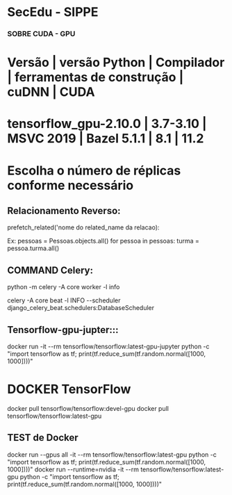 # SecEdu - SIPPE

### SOBRE CUDA - GPU

#      Versão	        | versão Python   |	Compilador  |	ferramentas de construção |	cuDNN |	CUDA
# tensorflow_gpu-2.10.0	| 3.7-3.10        |	MSVC 2019   |	Bazel 5.1.1               |	8.1	  | 11.2

# Escolha o número de réplicas conforme necessário


## Relacionamento Reverso:
prefetch_related('nome do related_name da relacao):

Ex: pessoas = Pessoas.objects.all()
for pessoa in pessoas:
    turma = pessoa.turma.all()


## COMMAND Celery:
python -m celery -A core worker -l info

celery -A core beat -l INFO --scheduler django_celery_beat.schedulers:DatabaseScheduler

## Tensorflow-gpu-jupter:::
docker run -it --rm tensorflow/tensorflow:latest-gpu-jupyter python -c "import tensorflow as tf; print(tf.reduce_sum(tf.random.normal([1000, 1000])))"

  


# DOCKER TensorFlow

docker pull tensorflow/tensorflow:devel-gpu
docker pull tensorflow/tensorflow:latest-gpu

## TEST de Docker

docker run --gpus all -it --rm tensorflow/tensorflow:latest-gpu python -c "import tensorflow as tf; print(tf.reduce_sum(tf.random.normal([1000, 1000])))"
docker run --runtime=nvidia -it --rm tensorflow/tensorflow:latest-gpu python -c "import tensorflow as tf; print(tf.reduce_sum(tf.random.normal([1000, 1000])))"





